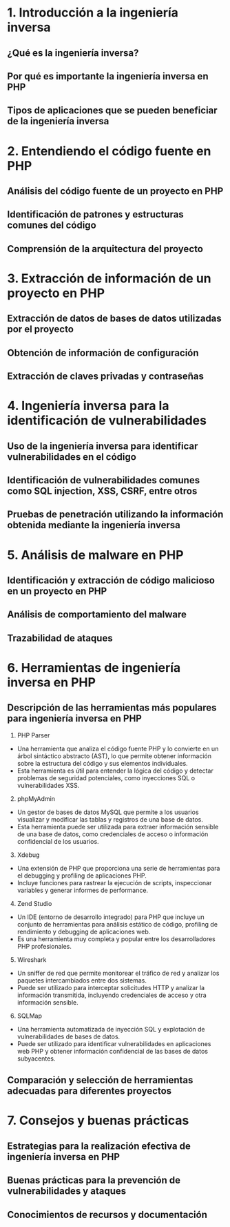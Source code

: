 # 1. Introducción a la ingeniería inversa
## ¿Qué es la ingeniería inversa?
## Por qué es importante la ingeniería inversa en PHP
## Tipos de aplicaciones que se pueden beneficiar de la ingeniería inversa

# 2. Entendiendo el código fuente en PHP
## Análisis del código fuente de un proyecto en PHP
## Identificación de patrones y estructuras comunes del código
## Comprensión de la arquitectura del proyecto

# 3. Extracción de información de un proyecto en PHP
## Extracción de datos de bases de datos utilizadas por el proyecto
## Obtención de información de configuración
## Extracción de claves privadas y contraseñas

# 4. Ingeniería inversa para la identificación de vulnerabilidades
## Uso de la ingeniería inversa para identificar vulnerabilidades en el código
## Identificación de vulnerabilidades comunes como SQL injection, XSS, CSRF, entre otros
## Pruebas de penetración utilizando la información obtenida mediante la ingeniería inversa

# 5. Análisis de malware en PHP
## Identificación y extracción de código malicioso en un proyecto en PHP
## Análisis de comportamiento del malware
## Trazabilidad de ataques

# 6. Herramientas de ingeniería inversa en PHP
## Descripción de las herramientas más populares para ingeniería inversa en PHP
1. PHP Parser
- Una herramienta que analiza el código fuente PHP y lo convierte en un árbol sintáctico abstracto (AST), lo que permite obtener información sobre la estructura del código y sus elementos individuales.
- Esta herramienta es útil para entender la lógica del código y detectar problemas de seguridad potenciales, como inyecciones SQL o vulnerabilidades XSS.

2. phpMyAdmin
- Un gestor de bases de datos MySQL que permite a los usuarios visualizar y modificar las tablas y registros de una base de datos.
- Esta herramienta puede ser utilizada para extraer información sensible de una base de datos, como credenciales de acceso o información confidencial de los usuarios.

3. Xdebug
- Una extensión de PHP que proporciona una serie de herramientas para el debugging y profiling de aplicaciones PHP.
- Incluye funciones para rastrear la ejecución de scripts, inspeccionar variables y generar informes de performance.

4. Zend Studio
- Un IDE (entorno de desarrollo integrado) para PHP que incluye un conjunto de herramientas para análisis estático de código, profiling de rendimiento y debugging de aplicaciones web.
- Es una herramienta muy completa y popular entre los desarrolladores PHP profesionales.

5. Wireshark
- Un sniffer de red que permite monitorear el tráfico de red y analizar los paquetes intercambiados entre dos sistemas.
- Puede ser utilizado para interceptar solicitudes HTTP y analizar la información transmitida, incluyendo credenciales de acceso y otra información sensible.

6. SQLMap
- Una herramienta automatizada de inyección SQL y explotación de vulnerabilidades de bases de datos.
- Puede ser utilizado para identificar vulnerabilidades en aplicaciones web PHP y obtener información confidencial de las bases de datos subyacentes.

## Comparación y selección de herramientas adecuadas para diferentes proyectos

# 7. Consejos y buenas prácticas
## Estrategias para la realización efectiva de ingeniería inversa en PHP
## Buenas prácticas para la prevención de vulnerabilidades y ataques
## Conocimientos de recursos y documentación